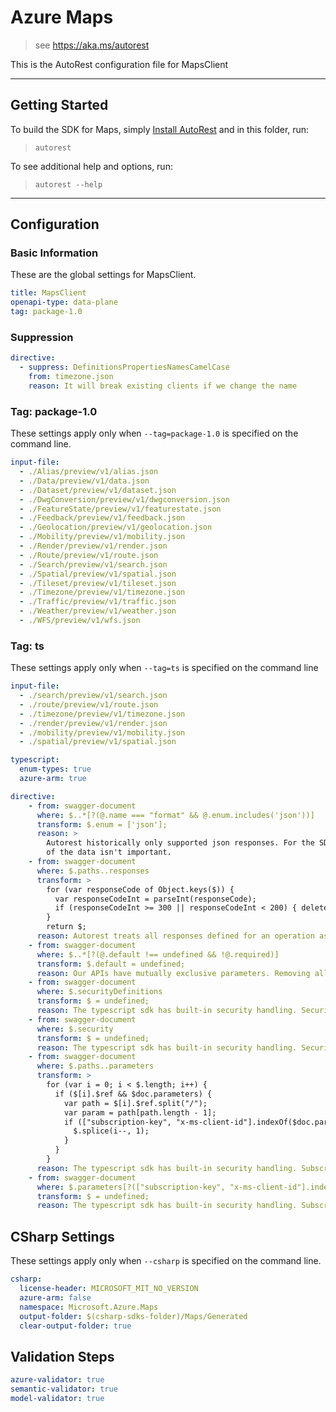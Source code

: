 # Azure Maps

> see https://aka.ms/autorest

This is the AutoRest configuration file for MapsClient


---
## Getting Started
To build the SDK for Maps, simply [Install AutoRest](https://aka.ms/autorest/install) and in this folder, run:

> `autorest`

To see additional help and options, run:

> `autorest --help`
---

## Configuration

### Basic Information
These are the global settings for MapsClient.

``` yaml
title: MapsClient
openapi-type: data-plane
tag: package-1.0
```

### Suppression

``` yaml
directive:
  - suppress: DefinitionsPropertiesNamesCamelCase
    from: timezone.json
    reason: It will break existing clients if we change the name

```


### Tag: package-1.0

These settings apply only when `--tag=package-1.0` is specified on the command line.

``` yaml $(tag) == 'package-1.0'
input-file:
  - ./Alias/preview/v1/alias.json
  - ./Data/preview/v1/data.json
  - ./Dataset/preview/v1/dataset.json
  - ./DwgConversion/preview/v1/dwgconversion.json
  - ./FeatureState/preview/v1/featurestate.json
  - ./Feedback/preview/v1/feedback.json
  - ./Geolocation/preview/v1/geolocation.json
  - ./Mobility/preview/v1/mobility.json
  - ./Render/preview/v1/render.json
  - ./Route/preview/v1/route.json
  - ./Search/preview/v1/search.json
  - ./Spatial/preview/v1/spatial.json
  - ./Tileset/preview/v1/tileset.json
  - ./Timezone/preview/v1/timezone.json
  - ./Traffic/preview/v1/traffic.json
  - ./Weather/preview/v1/weather.json
  - ./WFS/preview/v1/wfs.json
```

### Tag: ts

These settings apply only when `--tag=ts` is specified on the command line

``` yaml $(tag) == 'ts'
input-file:
  - ./search/preview/v1/search.json
  - ./route/preview/v1/route.json
  - ./timezone/preview/v1/timezone.json
  - ./render/preview/v1/render.json
  - ./mobility/preview/v1/mobility.json
  - ./spatial/preview/v1/spatial.json

typescript:
  enum-types: true
  azure-arm: true

directive:
    - from: swagger-document
      where: $..*[?(@.name === "format" && @.enum.includes('json'))]
      transform: $.enum = ['json'];
      reason: >
        Autorest historically only supported json responses. For the SDK, the over-the-wire format
        of the data isn't important.
    - from: swagger-document
      where: $.paths..responses
      transform: >
        for (var responseCode of Object.keys($)) {
          var responseCodeInt = parseInt(responseCode);
          if (responseCodeInt >= 300 || responseCodeInt < 200) { delete $[responseCode] };     
        }
        return $;
      reason: Autorest treats all responses defined for an operation as successful.
    - from: swagger-document
      where: $..*[?(@.default !== undefined && !@.required)]
      transform: $.default = undefined;
      reason: Our APIs have mutually exclusive parameters. Removing all non-required defaults to prevent 4XX failures.
    - from: swagger-document
      where: $.securityDefinitions
      transform: $ = undefined;
      reason: The typescript sdk has built-in security handling. Security definitions can be removed.
    - from: swagger-document
      where: $.security
      transform: $ = undefined;
      reason: The typescript sdk has built-in security handling. Security can be removed.
    - from: swagger-document
      where: $.paths..parameters
      transform: >
        for (var i = 0; i < $.length; i++) {
          if ($[i].$ref && $doc.parameters) {
            var path = $[i].$ref.split("/");
            var param = path[path.length - 1];
            if (["subscription-key", "x-ms-client-id"].indexOf($doc.parameters[param].name.toLowerCase()) !== -1) {
              $.splice(i--, 1);
            }
          }
        }
      reason: The typescript sdk has built-in security handling. Subscription key and client id can be removed from parameters.
    - from: swagger-document
      where: $.parameters[?(["subscription-key", "x-ms-client-id"].indexOf(@.name.toLowerCase()) !== -1)]
      transform: $ = undefined;
      reason: The typescript sdk has built-in security handling. Subscription key and client id can be removed from parameters.

```

## CSharp Settings

These settings apply only when `--csharp` is specified on the command line.

``` yaml $(csharp)
csharp:
  license-header: MICROSOFT_MIT_NO_VERSION
  azure-arm: false
  namespace: Microsoft.Azure.Maps
  output-folder: $(csharp-sdks-folder)/Maps/Generated
  clear-output-folder: true
```

## Validation Steps

``` yaml $(validation)
azure-validator: true
semantic-validator: true
model-validator: true
```
